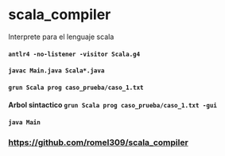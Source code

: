 # scala_compiler
Interprete para el lenguaje scala

#### `antlr4 -no-listener -visitor Scala.g4`
#### `javac Main.java Scala*.java`
#### `grun Scala prog caso_prueba/caso_1.txt`
#### Arbol sintactico `grun Scala prog caso_prueba/caso_1.txt -gui`
#### `java Main`
### https://github.com/romel309/scala_compiler